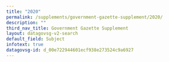```yaml
---
title: "2020"
permalink: /supplements/government-gazette-supplement/2020/
description: ""
third_nav_title: Government Gazette Supplement
layout: datagovsg-v2-search
default_field: Subject
infotext: true
datagovsg-id: d_00e722944601ecf938e273524c9a6927
---
```

